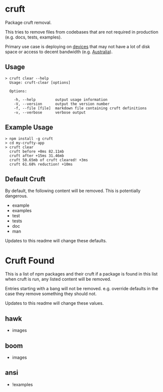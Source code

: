 # cruft

Package cruft removal.

This tries to remove files from codebases that are not required in production (e.g. docs, tests, examples). 

Primary use case is deploying on [devices](http://ninjablocks.com) that may not have a lot of disk space
or access to decent bandwidth (e.g. [Australia](http://www.netindex.com/download/2,18/Australia/)).

## Usage

```
> cruft clear --help
  Usage: cruft-clear [options]

  Options:

    -h, --help         output usage information
    -V, --version      output the version number
    -f, --file [file]  markdown file containing cruft definitions
    -v, --verbose      verbose output
```

## Example Usage

```
> npm install -g cruft
> cd my-crufty-app
> cruft clear
  cruft before +0ms 82.11mb
  cruft after +15ms 31.46mb
  cruft 50.65mb of cruft cleared! +3ms
  cruft 61.68% reduction! +10ms
```

## Default Cruft

By default, the following content will be removed. This is potentially dangerous.


- example
- examples
- test
- tests
- doc
- man

Updates to this readme will change these defaults.

# Cruft Found

This is a list of npm packages and their cruft
if a package is found in this list when cruft is run,
any listed content will be removed. 

Entries starting with a bang will not be removed. e.g.
override defaults in the case they remove something they
should not.

Updates to this readme will change these values.

## hawk
  - images

## boom
  - images

## ansi
  - !examples
